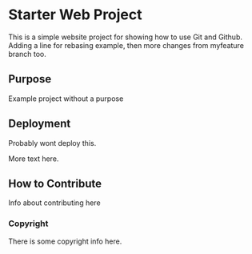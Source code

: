 # Starter Web Project

This is a simple website project for showing how to use Git and Github. Adding a line for rebasing example, then more changes from myfeature branch too.

## Purpose

Example project without a purpose

## Deployment

Probably wont deploy this.

More text here.

## How to Contribute

Info about contributing here

### Copyright

There is some copyright info here.
